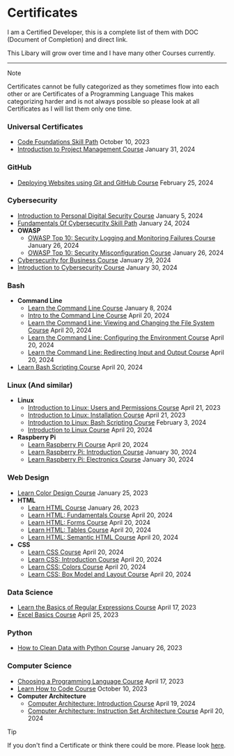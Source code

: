 # Certificates
I am a Certified Developer,
this is a complete list of them with DOC (Document of Completion) and direct link.

This Libary will grow over time and I have many other Courses currently.

---
> [!NOTE]
> Certificates cannot be fully categorized as they sometimes flow into each other or are Certificates of a Programming Language
> This makes categorizing harder and is not always possible so please look at all Certificates as I will list them only one time.

### Universal Certificates
- [Code Foundations Skill Path](https://www.codecademy.com/profiles/TheJoSam/certificates/5b55e668646caa552f8e4d1d) October 10, 2023
- [Introduction to Project Management Course](https://www.codecademy.com/profiles/TheJoSam/certificates/ea041b16233a4bd8a4f30c1dec884ebd) January 31, 2024

### GitHub
- [Deploying Websites using Git and GitHub Course](https://www.codecademy.com/profiles/TheJoSam/certificates/5e4c6705f21846aea9ab451bcbfb38ed) February 25, 2024

### Cybersecurity
- [Introduction to Personal Digital Security Course](https://www.codecademy.com/profiles/TheJoSam/certificates/7c3ebc633190492884fdd3a8df67102e) January 5, 2024
- [Fundamentals Of Cybersecurity Skill Path](https://www.codecademy.com/profiles/TheJoSam/certificates/06984a073b064e61879cca3e82a9b3d2) January 24, 2024
- **OWASP**
  - [OWASP Top 10: Security Logging and Monitoring Failures Course](https://www.codecademy.com/profiles/TheJoSam/certificates/f28f1463e9cf4a6ea8f8701f0e012681) January 26, 2024
  - [OWASP Top 10: Security Misconfiguration Course](https://www.codecademy.com/profiles/TheJoSam/certificates/0beba7e2eabe433a9ba9f9f6b6e595cc) January 26, 2024
- [Cybersecurity for Business Course](https://www.codecademy.com/profiles/TheJoSam/certificates/a2a257b12a3d49d7ab75c20ea15e7d88) January 29, 2024
- [Introduction to Cybersecurity Course](https://www.codecademy.com/profiles/TheJoSam/certificates/de0bd5c89521d004ce449a86b0ad3319) January 30, 2024

### Bash
- **Command Line**
  - [Learn the Command Line Course](https://www.codecademy.com/profiles/TheJoSam/certificates/c87ba0541f8be78bc2f4ba1128233f6f) January 8, 2024
  - [Intro to the Command Line Course](https://www.codecademy.com/profiles/TheJoSam/certificates/85cb09c961e0496ea8a2646769272b37) April 20, 2024
  - [Learn the Command Line: Viewing and Changing the File System Course](https://www.codecademy.com/profiles/TheJoSam/certificates/112ebdc3dd654ee5a4518a3b041ded6a) April 20, 2024
  - [Learn the Command Line: Configuring the Environment Course](https://www.codecademy.com/profiles/TheJoSam/certificates/5cea9945e4314c91b3c8735a5eb234ed) April 20, 2024
  - [Learn the Command Line: Redirecting Input and Output Course](https://www.codecademy.com/profiles/TheJoSam/certificates/82bddf61e988444aa3f18c166ab15284) April 20, 2024
- [Learn Bash Scripting Course](https://www.codecademy.com/profiles/TheJoSam/certificates/37c55263a9f1b1f7603f7551c293ecbd) April 20, 2024

### Linux (And similar)
- **Linux**
  - [Introduction to Linux: Users and Permissions Course](https://www.codecademy.com/profiles/TheJoSam/certificates/0ff749b093ff48348b8b1b506f0903aa) April 21, 2023
  - [Introduction to Linux: Installation Course](https://www.codecademy.com/profiles/TheJoSam/certificates/a2a7afb40f7a4567931961bf1624b4b3) April 21, 2023
  - [Introduction to Linux: Bash Scripting Course](https://www.codecademy.com/profiles/TheJoSam/certificates/eed44424eb684a0aaddf054e46c50567) February 3, 2024
  - [Introduction to Linux Course](https://www.codecademy.com/profiles/TheJoSam/certificates/54de574543f242baaf263227f82073bf) April 20, 2024
- **Raspberry Pi**
  - [Learn Raspberry Pi Course](https://www.codecademy.com/profiles/TheJoSam/certificates/f6a7750cc41a463cacb30185ea8e5c7c) April 20, 2024
  - [Learn Raspberry Pi: Introduction Course](https://www.codecademy.com/profiles/TheJoSam/certificates/e5d0f9258b754ba88f14abde6a5fe2d7) January 30, 2024
  - [Learn Raspberry Pi: Electronics Course](https://www.codecademy.com/profiles/TheJoSam/certificates/097406f8d52f46519be523507a6a73f7) January 30, 2024

### Web Design
- [Learn Color Design Course](https://www.codecademy.com/profiles/TheJoSam/certificates/0a6884fad1dbf4afe5df084d2ec1e7c3) January 25, 2023
- **HTML**
  - [Learn HTML Course](https://www.codecademy.com/profiles/TheJoSam/certificates/9eb0741e5ebef1f9f58a53bfac67d3a7) January 26, 2023
  - [Learn HTML: Fundamentals Course](https://www.codecademy.com/profiles/TheJoSam/certificates/c6f2b55a48f440a6a876686f7487e1a7) April 20, 2024
  - [Learn HTML: Forms Course](https://www.codecademy.com/profiles/TheJoSam/certificates/13f68dfe9ab344dc929ddaf58daff3a8) April 20, 2024
  - [Learn HTML: Tables Course](https://www.codecademy.com/profiles/TheJoSam/certificates/9477c6a366f84e96b707fa371d6fcc81) April 20, 2024
  - [Learn HTML: Semantic HTML Course](https://www.codecademy.com/profiles/TheJoSam/certificates/5b2b97b04c9948bfb45c5e6f17498a7f) April 20, 2024
- **CSS**
  - [Learn CSS Course](https://www.codecademy.com/profiles/TheJoSam/certificates/9a5bb1fc45b4281af1fffec93b0aaf05) April 20, 2024
  - [Learn CSS: Introduction Course](https://www.codecademy.com/profiles/TheJoSam/certificates/9da84567e8ff414b91f0b23d917fb42f) April 20, 2024
  - [Learn CSS: Colors Course](https://www.codecademy.com/profiles/TheJoSam/certificates/c1da07a0045d4531b3eec36deb0e25f8) April 20, 2024
  - [Learn CSS: Box Model and Layout Course](https://www.codecademy.com/profiles/TheJoSam/certificates/63b8d1e533874657b4966b3423150c05) April 20, 2024

### Data Science
- [Learn the Basics of Regular Expressions Course](https://www.codecademy.com/profiles/TheJoSam/certificates/9da8e26980d5139405439ee7578b8b69) April 17, 2023
- [Excel Basics Course](https://www.codecademy.com/profiles/TheJoSam/certificates/5b9a2fc11f7242e1b1a4fe1fbd1bf464) April 25, 2023

### Python
- [How to Clean Data with Python Course](https://www.codecademy.com/profiles/TheJoSam/certificates/e773a003314c1be60da8388a90a77e78) January 26, 2023

### Computer Science
- [Choosing a Programming Language Course](https://www.codecademy.com/profiles/TheJoSam/certificates/3d1976adb480406197a8e8765fe3f884) April 17, 2023
- [Learn How to Code Course](https://www.codecademy.com/profiles/TheJoSam/certificates/11a686a7fd57b8c214f7f92749388d42) October 10, 2023
- **Computer Architecture**
  - [Computer Architecture: Introduction Course](https://www.codecademy.com/profiles/TheJoSam/certificates/279cc7d4cc4c4ca7b37677ca314f466c) April 19, 2024
  - [Computer Architecture: Instruction Set Architecture Course](https://www.codecademy.com/profiles/TheJoSam/certificates/6551495d618d4156a8436291b5a93020) April 20, 2024

> [!TIP]
> If you don't find a Certificate or think there could be more. Please look [here](https://www.codecademy.com/profiles/TheJoSam).
